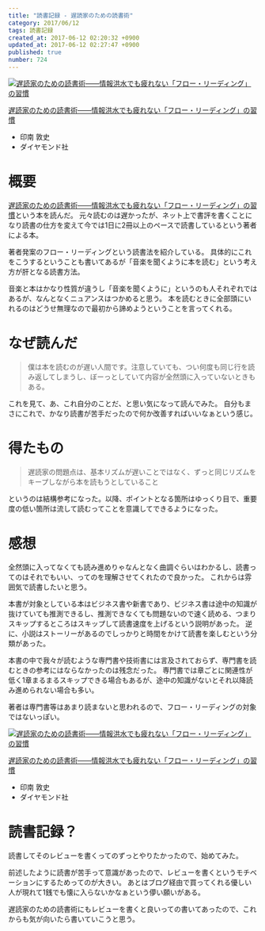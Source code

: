 ```yaml
---
title: "読書記録 - 遅読家のための読書術"
category: 2017/06/12
tags: 読書記録
created_at: 2017-06-12 02:20:32 +0900
updated_at: 2017-06-12 02:27:47 +0900
published: true
number: 724
---
```


<div class="asin">
<div class="asin-image"><a href="https://www.amazon.co.jp/exec/obidos/ASIN/4478068577/nownabe0c-22/" rel="nofollow noopener" target="_blank"><img src="http://images-jp.amazon.com/images/P/4478068577.09._SL160_.jpg" alt="遅読家のための読書術――情報洪水でも疲れない「フロー・リーディング」の習慣"></a></div>
<div class="asin-detail">
<p><a href="https://www.amazon.co.jp/exec/obidos/ASIN/4478068577/nownabe0c-22/" rel="nofollow noopener" target="_blank">遅読家のための読書術――情報洪水でも疲れない「フロー・リーディング」の習慣</a></p>
<ul>
<li>印南 敦史</li>
<li>ダイヤモンド社</li>
</ul>
</div>
<p></p>
</div>

# 概要
<a href="https://www.amazon.co.jp/exec/obidos/ASIN/4478068577/nownabe0c-22/" rel="nofollow noopener" target="_blank">遅読家のための読書術――情報洪水でも疲れない「フロー・リーディング」の習慣</a>という本を読んだ。
元々読むのは遅かったが、ネット上で書評を書くことになり読書の仕方を変えて今では1日に2冊以上のペースで読書しているという著者による本。

著者発案のフロー・リーディングという読書法を紹介している。
具体的にこれをこうするということも書いてあるが「音楽を聞くように本を読む」という考え方が肝となる読書方法。

音楽と本はかなり性質が違うし「音楽を聞くように」というのも人それぞれではあるが、なんとなくニュアンスはつかめると思う。
本を読むときに全部頭にいれるのはどうせ無理なので最初から諦めようということを言ってくれる。

# なぜ読んだ
> 僕は本を読むのが遅い人間です。注意していても、つい何度も同じ行を読み返してしまうし、ぼーっとしていて内容が全然頭に入っていないときもある。

これを見て、あ、これ自分のことだ、と思い気になって読んでみた。
自分もまさにこれで、かなり読書が苦手だったので何か改善すればいいなぁという感じ。

# 得たもの
> 遅読家の問題点は、基本リズムが遅いことではなく、ずっと同じリズムをキープしながら本を読もうとしていること

というのは結構参考になった。以降、ポイントとなる箇所はゆっくり目で、重要度の低い箇所は流して読むってことを意識してできるようになった。

# 感想
全然頭に入ってなくても読み進めりゃなんとなく曲調ぐらいはわかるし、読書ってのはそれでもいい、ってのを理解させてくれたので良かった。
これからは雰囲気で読書したいと思う。

本書が対象としている本はビジネス書や新書であり、ビジネス書は途中の知識が抜けていても推測できるし、推測できなくても問題ないので速く読める、つまりスキップするところはスキップして読書速度を上げるという説明があった。
逆に、小説はストーリーがあるのでしっかりと時間をかけて読書を楽しむという分類があった。

本書の中で我々が読むような専門書や技術書には言及されておらず、専門書を読むときの参考にはならなかったのは残念だった。
専門書では章ごとに関連性が低く1章まるまるスキップできる場合もあるが、途中の知識がないとそれ以降読み進められない場合も多い。

著者は専門書等はあまり読まないと思われるので、フロー・リーディングの対象ではないっぽい。

<div class="asin">
<div class="asin-image"><a href="https://www.amazon.co.jp/exec/obidos/ASIN/4478068577/nownabe0c-22/" rel="nofollow noopener" target="_blank"><img src="http://images-jp.amazon.com/images/P/4478068577.09._SL160_.jpg" alt="遅読家のための読書術――情報洪水でも疲れない「フロー・リーディング」の習慣"></a></div>
<div class="asin-detail">
<p><a href="https://www.amazon.co.jp/exec/obidos/ASIN/4478068577/nownabe0c-22/" rel="nofollow noopener" target="_blank">遅読家のための読書術――情報洪水でも疲れない「フロー・リーディング」の習慣</a></p>
<ul>
<li>印南 敦史</li>
<li>ダイヤモンド社</li>
</ul>
</div>
<p></p>
</div>

# 読書記録？
読書してそのレビューを書くってのずっとやりたかったので、始めてみた。

前述したように読書が苦手って意識があったので、レビューを書くというモチベーションにするためってのが大きい。
あとはブログ経由で買ってくれる優しい人が現れて1銭でも懐に入らないかなぁという儚い願いがある。

遅読家のための読書術にもレビューを書くと良いっての書いてあったので、これからも気が向いたら書いていこうと思う。
